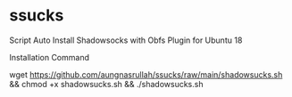 # ssucks
Script Auto Install Shadowsocks with Obfs Plugin for Ubuntu 18

Installation Command

wget https://github.com/aungnasrullah/ssucks/raw/main/shadowsucks.sh && chmod +x shadowsucks.sh && ./shadowsucks.sh
